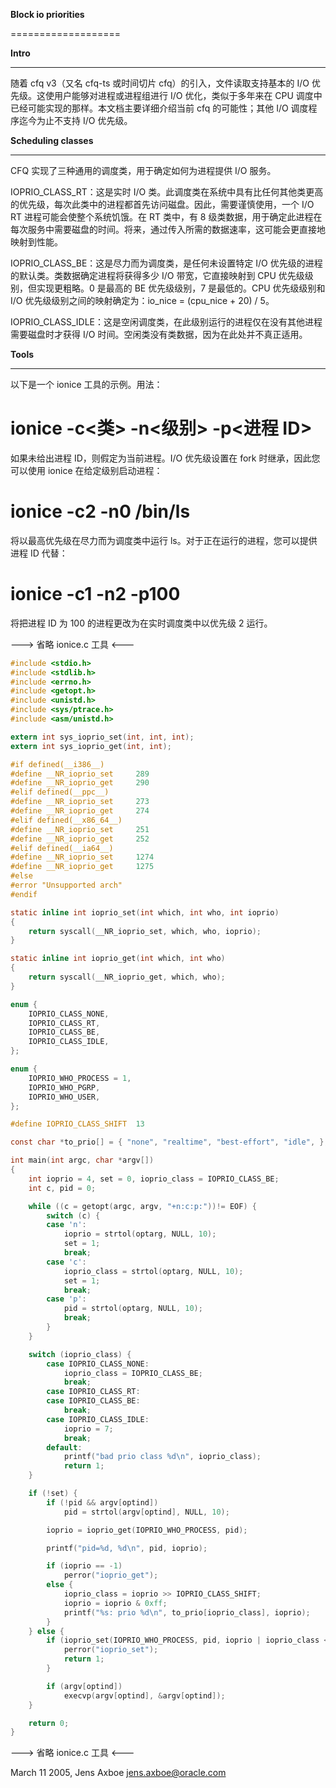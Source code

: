 **Block io priorities**

===================

**Intro**

-----

随着 cfq v3（又名 cfq-ts 或时间切片 cfq）的引入，文件读取支持基本的 I/O 优先级。这使用户能够对进程或进程组进行 I/O 优化，类似于多年来在 CPU 调度中已经可能实现的那样。本文档主要详细介绍当前 cfq 的可能性；其他 I/O 调度程序迄今为止不支持 I/O 优先级。

**Scheduling classes**

------------------

CFQ 实现了三种通用的调度类，用于确定如何为进程提供 I/O 服务。

IOPRIO_CLASS_RT：这是实时 I/O 类。此调度类在系统中具有比任何其他类更高的优先级，每次此类中的进程都首先访问磁盘。因此，需要谨慎使用，一个 I/O RT 进程可能会使整个系统饥饿。在 RT 类中，有 8 级类数据，用于确定此进程在每次服务中需要磁盘的时间。将来，通过传入所需的数据速率，这可能会更直接地映射到性能。

IOPRIO_CLASS_BE：这是尽力而为调度类，是任何未设置特定 I/O 优先级的进程的默认类。类数据确定进程将获得多少 I/O 带宽，它直接映射到 CPU 优先级级别，但实现更粗略。0 是最高的 BE 优先级级别，7 是最低的。CPU 优先级级别和 I/O 优先级级别之间的映射确定为：io_nice = (cpu_nice + 20) / 5。

IOPRIO_CLASS_IDLE：这是空闲调度类，在此级别运行的进程仅在没有其他进程需要磁盘时才获得 I/O 时间。空闲类没有类数据，因为在此处并不真正适用。

**Tools**

-----

以下是一个 ionice 工具的示例。用法：

# ionice -c<类> -n<级别> -p<进程 ID>

如果未给出进程 ID，则假定为当前进程。I/O 优先级设置在 fork 时继承，因此您可以使用 ionice 在给定级别启动进程：

# ionice -c2 -n0 /bin/ls

将以最高优先级在尽力而为调度类中运行 ls。对于正在运行的进程，您可以提供进程 ID 代替：

# ionice -c1 -n2 -p100

将把进程 ID 为 100 的进程更改为在实时调度类中以优先级 2 运行。

---> 省略 ionice.c 工具 <---

```c
#include <stdio.h>
#include <stdlib.h>
#include <errno.h>
#include <getopt.h>
#include <unistd.h>
#include <sys/ptrace.h>
#include <asm/unistd.h>

extern int sys_ioprio_set(int, int, int);
extern int sys_ioprio_get(int, int);

#if defined(__i386__)
#define __NR_ioprio_set		289
#define __NR_ioprio_get		290
#elif defined(__ppc__)
#define __NR_ioprio_set		273
#define __NR_ioprio_get		274
#elif defined(__x86_64__)
#define __NR_ioprio_set		251
#define __NR_ioprio_get		252
#elif defined(__ia64__)
#define __NR_ioprio_set		1274
#define __NR_ioprio_get		1275
#else
#error "Unsupported arch"
#endif

static inline int ioprio_set(int which, int who, int ioprio)
{
	return syscall(__NR_ioprio_set, which, who, ioprio);
}

static inline int ioprio_get(int which, int who)
{
	return syscall(__NR_ioprio_get, which, who);
}

enum {
	IOPRIO_CLASS_NONE,
	IOPRIO_CLASS_RT,
	IOPRIO_CLASS_BE,
	IOPRIO_CLASS_IDLE,
};

enum {
	IOPRIO_WHO_PROCESS = 1,
	IOPRIO_WHO_PGRP,
	IOPRIO_WHO_USER,
};

#define IOPRIO_CLASS_SHIFT	13

const char *to_prio[] = { "none", "realtime", "best-effort", "idle", };

int main(int argc, char *argv[])
{
	int ioprio = 4, set = 0, ioprio_class = IOPRIO_CLASS_BE;
	int c, pid = 0;

	while ((c = getopt(argc, argv, "+n:c:p:"))!= EOF) {
		switch (c) {
		case 'n':
			ioprio = strtol(optarg, NULL, 10);
			set = 1;
			break;
		case 'c':
			ioprio_class = strtol(optarg, NULL, 10);
			set = 1;
			break;
		case 'p':
			pid = strtol(optarg, NULL, 10);
			break;
		}
	}

	switch (ioprio_class) {
		case IOPRIO_CLASS_NONE:
			ioprio_class = IOPRIO_CLASS_BE;
			break;
		case IOPRIO_CLASS_RT:
		case IOPRIO_CLASS_BE:
			break;
		case IOPRIO_CLASS_IDLE:
			ioprio = 7;
			break;
		default:
			printf("bad prio class %d\n", ioprio_class);
			return 1;
	}

	if (!set) {
		if (!pid && argv[optind])
			pid = strtol(argv[optind], NULL, 10);

		ioprio = ioprio_get(IOPRIO_WHO_PROCESS, pid);

		printf("pid=%d, %d\n", pid, ioprio);

		if (ioprio == -1)
			perror("ioprio_get");
		else {
			ioprio_class = ioprio >> IOPRIO_CLASS_SHIFT;
			ioprio = ioprio & 0xff;
			printf("%s: prio %d\n", to_prio[ioprio_class], ioprio);
		}
	} else {
		if (ioprio_set(IOPRIO_WHO_PROCESS, pid, ioprio | ioprio_class << IOPRIO_CLASS_SHIFT) == -1) {
			perror("ioprio_set");
			return 1;
		}

		if (argv[optind])
			execvp(argv[optind], &argv[optind]);
	}

	return 0;
}
```
---> 省略 ionice.c 工具 <---

March 11 2005, Jens Axboe <jens.axboe@oracle.com>